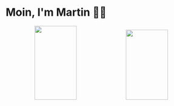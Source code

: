 # Moin, I'm Martin 👋🏼

<p align="center">

<img width="47%" height="195px" src="https://github-readme-stats.vercel.app/api?username=martin-herz-io&show_icons=true&title_color=9b57d5&icon_color=9b57d5&text_color=d4d4d8&bg_color=18181b&border_color=9b57d5&border_radius=24">

<img width="47%" height="185px" src="https://github-readme-stats.vercel.app/api/top-langs/?username=martin-herz-io&layout=compact&title_color=9b57d5&icon_color=9b57d5&text_color=d4d4d8&bg_color=18181b&border_color=9b57d5&border_radius=24">
  
</p>
